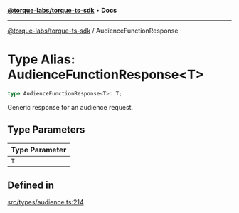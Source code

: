 [**@torque-labs/torque-ts-sdk**](../README.md) • **Docs**

***

[@torque-labs/torque-ts-sdk](../README.md) / AudienceFunctionResponse

# Type Alias: AudienceFunctionResponse\<T\>

```ts
type AudienceFunctionResponse<T>: T;
```

Generic response for an audience request.

## Type Parameters

| Type Parameter |
| ------ |
| `T` |

## Defined in

[src/types/audience.ts:214](https://github.com/torque-labs/torque-ts-sdk/blob/a30afeab92cb119627ec542f4c8aff2dd9faf383/src/types/audience.ts#L214)
